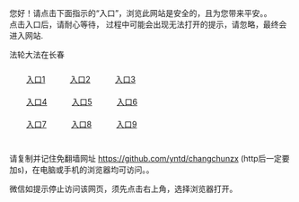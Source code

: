 您好！请点击下面指示的“入口”，浏览此网站是安全的，且为您带来平安。。 <br/>
点击入口后，请耐心等待， 过程中可能会出现无法打开的提示，请忽略，最终会进入网站. </br>

法轮大法在长春<br/>
<div style="padding:10px"><a style="margin:20px" target="_blank" href="https://dd1beiqhl9xj9.cloudfront.net/2Qpsp?hujybnz" id="ccLink1" rel="nofollow">入口1</a> <a target="_blank" style="margin:20px" href="https://d1fl7nwmb98ezr.cloudfront.net/2Qpsp?lywzjl" id="ccLink2" rel="nofollow">入口2</a> <a style="margin:20px" target="_blank" href="https://d1k6c13hxvrips.cloudfront.net/2Qpsp?iixohf" id="ccLink3" rel="nofollow">入口3</a></div>

<div style="padding:10px" ><a style="margin:20px" target="_blank" href="https://dd1beiqhl9xj9.cloudfront.net/2Qpsp?hujybnz" id="ccLink4" rel="nofollow">入口4</a> <a style="margin:20px" href="https://d1fl7nwmb98ezr.cloudfront.net/2Qpsp?lywzjl" target="_blank" id="ccLink5" rel="nofollow">入口5</a> <a style="margin:20px" href="https://d1k6c13hxvrips.cloudfront.net/2Qpsp?iixohf" target="_blank" id="ccLink6" rel="nofollow">入口6</a></div>

<div style="padding:10px"><a style="margin:20px" target="_blank" href="https://dd1beiqhl9xj9.cloudfront.net/2Qpsp?hujybnz" id="ccLink7" rel="nofollow">入口7</a> <a style="margin:20px" href="https://d1fl7nwmb98ezr.cloudfront.net/2Qpsp?lywzjl" target="_blank" id="ccLink8" rel="nofollow">入口8</a> <a style="margin:20px" target="_blank" href="https://d1k6c13hxvrips.cloudfront.net/2Qpsp?iixohf" id="ccLink9" rel="nofollow">入口9</a></div>

<br/>



请复制并记住免翻墙网址 https://github.com/yntd/changchunzx (http后一定要加s)，在电脑或手机的浏览器均可访问。。<br/>

微信如提示停止访问该网页，须先点击右上角，选择浏览器打开。
